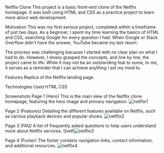 Netflix Clone
This project is a basic front-end clone of the Netflix homepage. It was built using HTML and CSS as a practice project to learn more about web development.

Motivation
This was my first serious project, completed within a timeframe of just two days. As a beginner, I spent my time learning the basics of HTML and CSS, searching Google for every question I had. When Google or Stack Overflow didn't have the answer, YouTube became my last resort.

The process was challenging because I started with no clear plan on what I had to do. However, I slowly grasped the concepts, and line by line, the project came to life. While it may not be an outstanding feat to some, to me, it serves as a reminder that I can achieve anything I set my mind to.

Features
Replica of the Netflix landing page.

Technologies Used
HTML
CSS

Screenshots
Page 1 (Hero)
This is the main view of the Netflix clone homepage, featuring the hero image and primary navigation.
![netflix1](https://github.com/ajojose803/Netflix/assets/151668867/d0c8fd37-ea08-40b5-b397-98a8d342a70d)

Page 2 (Features)
Detailing the different features available on Netflix, such as various playback devices and popular shows.
![netflix2](https://github.com/ajojose803/Netflix/assets/151668867/86c945e7-b7e9-4863-af6e-86c1cec40713)

Page 3 (FAQ)
A list of frequently asked questions to help users understand more about Netflix services.
![netf![netflix3](https://github.com/ajojose803/Netflix/assets/151668867/93901c0d-4295-4db2-8d65-a62220a5e35d)

Page 4 (Footer)
The footer contains navigation links, contact information, and additional resources.
![netflix4](https://github.com/ajojose803/Netflix/assets/151668867/9960af5e-a0db-4c96-bc03-5efa60eb6420)

